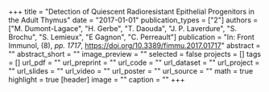 +++
title = "Detection of Quiescent Radioresistant Epithelial Progenitors in the Adult Thymus"
date = "2017-01-01"
publication_types = ["2"]
authors = ["M. Dumont-Lagace", "H. Gerbe", "T. Daouda", "J. P. Laverdure", "S. Brochu", "S. Lemieux", "E Gagnon", "C. Perreault"]
publication = "In: Front Immunol, (8), _pp. 1717_, https://doi.org/10.3389/fimmu.2017.01717"
abstract = ""
abstract_short = ""
image_preview = ""
selected = false
projects = []
tags = []
url_pdf = ""
url_preprint = ""
url_code = ""
url_dataset = ""
url_project = ""
url_slides = ""
url_video = ""
url_poster = ""
url_source = ""
math = true
highlight = true
[header]
image = ""
caption = ""
+++
